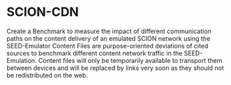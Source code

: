 # SCION-CDN
Create a Benchmark to measure the impact of different communication paths on the content delivery of an emulated SCION network using the SEED-Emulator 
Content Files are purpose-oriented deviations of cited sources to benchmark different content network traffic in the SEED-Emulation. Content files will only be temporarily available to transport them between devices and will be replaced by links very soon as they should not be redistributed on the web.
